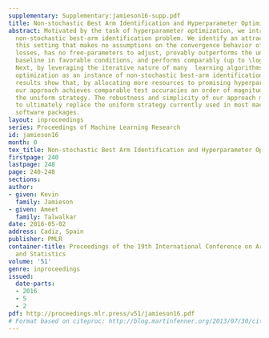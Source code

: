 ```yaml
---
supplementary: Supplementary:jamieson16-supp.pdf
title: Non-stochastic Best Arm Identification and Hyperparameter Optimization
abstract: Motivated by the task of hyperparameter optimization, we introduce the \em
  non-stochastic best-arm identification problem. We identify an attractive algorithm  for
  this setting that makes no assumptions on the convergence behavior of the arms’
  losses, has no free-parameters to adjust, provably outperforms the uniform allocation
  baseline in favorable conditions, and performs comparably (up to \log factors) otherwise.
  Next, by leveraging the iterative nature of many  learning algorithms, we cast hyperparameter
  optimization as an instance of non-stochastic best-arm identification. Our empirical
  results show that, by allocating more resources to promising hyperparameter settings,
  our approach achieves comparable test accuracies an order of magnitude faster than
  the uniform strategy. The robustness and simplicity of our approach makes it well-suited
  to ultimately replace the uniform strategy currently used in most machine learning
  software packages.
layout: inproceedings
series: Proceedings of Machine Learning Research
id: jamieson16
month: 0
tex_title: Non-stochastic Best Arm Identification and Hyperparameter Optimization
firstpage: 240
lastpage: 248
page: 240-248
sections: 
author:
- given: Kevin
  family: Jamieson
- given: Ameet
  family: Talwalkar
date: 2016-05-02
address: Cadiz, Spain
publisher: PMLR
container-title: Proceedings of the 19th International Conference on Artificial Intelligence
  and Statistics
volume: '51'
genre: inproceedings
issued:
  date-parts:
  - 2016
  - 5
  - 2
pdf: http://proceedings.mlr.press/v51/jamieson16.pdf
# Format based on citeproc: http://blog.martinfenner.org/2013/07/30/citeproc-yaml-for-bibliographies/
---
```

